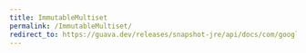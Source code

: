 ```yaml
---
title: ImmutableMultiset
permalink: /ImmutableMultiset/
redirect_to: https://guava.dev/releases/snapshot-jre/api/docs/com/google/common/collect/ImmutableMultiset.html
---
```

